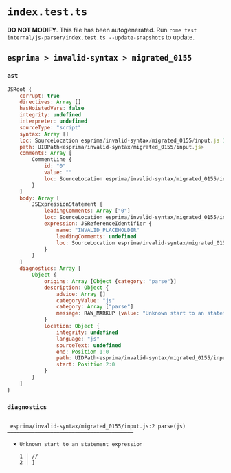 # `index.test.ts`

**DO NOT MODIFY**. This file has been autogenerated. Run `rome test internal/js-parser/index.test.ts --update-snapshots` to update.

## `esprima > invalid-syntax > migrated_0155`

### `ast`

```javascript
JSRoot {
	corrupt: true
	directives: Array []
	hasHoistedVars: false
	integrity: undefined
	interpreter: undefined
	sourceType: "script"
	syntax: Array []
	loc: SourceLocation esprima/invalid-syntax/migrated_0155/input.js 1:0-3:0
	path: UIDPath<esprima/invalid-syntax/migrated_0155/input.js>
	comments: Array [
		CommentLine {
			id: "0"
			value: ""
			loc: SourceLocation esprima/invalid-syntax/migrated_0155/input.js 1:0-1:2
		}
	]
	body: Array [
		JSExpressionStatement {
			leadingComments: Array ["0"]
			loc: SourceLocation esprima/invalid-syntax/migrated_0155/input.js 2:0-2:1
			expression: JSReferenceIdentifier {
				name: "INVALID_PLACEHOLDER"
				leadingComments: undefined
				loc: SourceLocation esprima/invalid-syntax/migrated_0155/input.js 2:0-2:1
			}
		}
	]
	diagnostics: Array [
		Object {
			origins: Array [Object {category: "parse"}]
			description: Object {
				advice: Array []
				categoryValue: "js"
				category: Array ["parse"]
				message: RAW_MARKUP {value: "Unknown start to an statement expression"}
			}
			location: Object {
				integrity: undefined
				language: "js"
				sourceText: undefined
				end: Position 1:0
				path: UIDPath<esprima/invalid-syntax/migrated_0155/input.js>
				start: Position 2:0
			}
		}
	]
}
```

### `diagnostics`

```

 esprima/invalid-syntax/migrated_0155/input.js:2 parse(js) ━━━━━━━━━━━━━━━━━━━━━━━━━━━━━━━━━━━━━━━━━

  ✖ Unknown start to an statement expression

    1 │ //
    2 │ ]


```
